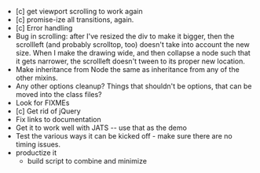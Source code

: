* [c] get viewport scrolling to work again
* [c] promise-ize all transitions, again.
* [c] Error handling
* Bug in scrolling: after I've resized the div to make it bigger, then the
  scrollleft (and probably scrolltop, too) doesn't take into account the new
  size. When I make the drawing wide, and then collapse a node such that it
  gets narrower, the scrollleft doesn't tween to its proper new location.
* Make inheritance from Node the same as inheritance from any of the other 
  mixins.
* Any other options cleanup? Things that shouldn't be options, that can be 
  moved into the class files?
* Look for FIXMEs
* [c] Get rid of jQuery
* Fix links to documentation
* Get it to work well with JATS -- use that as the demo
* Test the various ways it can be kicked off - make sure there are no timing issues.
* productize it 
    - build script to combine and minimize


